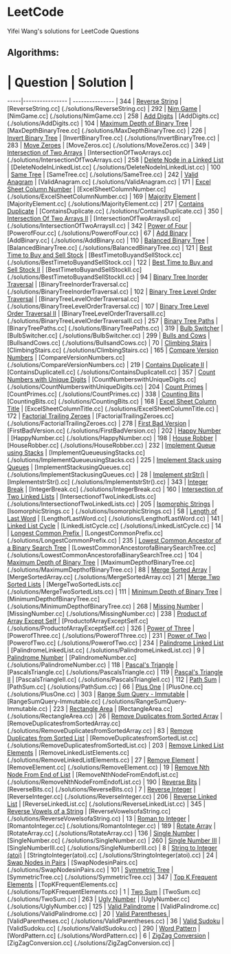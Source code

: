# LeetCode
Yifei Wang's solutions for LeetCode Questions

## Algorithms:
 #  | Question           |  Solution       | 
 -----|---------------- | --------------- |
 344 | [Reverse String](https://leetcode.com/problems/reverse-string/) | [ReverseString.cc] (./solutions/ReverseString.cc) |
 292 | [Nim Game](https://leetcode.com/problems/nim-game/) | [NimGame.cc] (./solutions/NimGame.cc) |
 258 | [Add Digits](https://leetcode.com/problems/add-digits/) | [AddDigits.cc] (./solutions/AddDigits.cc) |
 104 | [Maximum Depth of Binary Tree](https://leetcode.com/problems/maximum-depth-of-binary-tree/) | [MaxDepthBinaryTree.cc] (./solutions/MaxDepthBinaryTree.cc) |
 226 | [Invert Binary Tree](https://leetcode.com/problems/invert-binary-tree/) | [InvertBinaryTree.cc] (./solutions/InvertBinaryTree.cc) |
 283 | [Move Zeroes](https://leetcode.com/problems/move-zeroes/) | [MoveZeros.cc] (./solutions/MoveZeros.cc) |
 349 | [Intersection of Two Arrays](https://leetcode.com/problems/intersection-of-two-arrays/) | [IntersectionOfTwoArrays.cc] (./solutions/IntersectionOfTwoArrays.cc) |
 258 | [Delete Node in a Linked List](https://leetcode.com/problems/delete-node-in-a-linked-list/) | [DeleteNodeInLinkedList.cc] (./solutions/DeleteNodeInLinkedList.cc) |
 100 | [Same Tree](https://leetcode.com/problems/same-tree/) | [SameTree.cc] (./solutions/SameTree.cc) |
 242 | [Valid Anagram](https://leetcode.com/problems/valid-anagram/) | [ValidAnagram.cc] (./solutions/ValidAnagram.cc) |
 171 | [Excel Sheet Column Number](https://leetcode.com/problems/excel-sheet-column-number/) | [ExcelSheetColumnNumber.cc] (./solutions/ExcelSheetColumnNumber.cc) |
 169 | [Majority Element](https://leetcode.com/problems/majority-element/) | [MajorityElement.cc] (./solutions/MajorityElement.cc) |
 217 | [Contains Duplicate](https://leetcode.com/problems/contains-duplicate/) | [ContainsDuplicate.cc] (./solutions/ContainsDuplicate.cc) |
 350 | [Intersection Of Two Arrays II](https://leetcode.com/problems/intersection-of-two-arrays-ii/) | [IntersectionOfTwoArraysII.cc] (./solutions/IntersectionOfTwoArraysII.cc) |
 342 | [Power of Four](https://leetcode.com/problems/power-of-four/) | [PowerofFour.cc] (./solutions/PowerofFour.cc) |
 67 | [Add Binary](https://leetcode.com/problems/add-binary/) | [AddBinary.cc] (./solutions/AddBinary.cc) |
 110 | [Balanced Binary Tree](https://leetcode.com/problems/balanced-binary-tree/) | [BalancedBinaryTree.cc] (./solutions/BalancedBinaryTree.cc) |
 121 | [Best Time to Buy and Sell Stock](https://leetcode.com/problems/best-time-to-buy-and-sell-stock/) | [BestTimetoBuyandSellStock.cc] (./solutions/BestTimetoBuyandSellStock.cc) |
 122 | [Best Time to Buy and Sell Stock II](https://leetcode.com/problems/best-time-to-buy-and-sell-stock-ii/) | [BestTimetoBuyandSellStockII.cc] (./solutions/BestTimetoBuyandSellStockII.cc) |
 94 | [Binary Tree Inorder Traversal](https://leetcode.com/problems/binary-tree-inorder-traversal/) | [BinaryTreeInorderTraversal.cc] (./solutions/BinaryTreeInorderTraversal.cc) |
 102 | [Binary Tree Level Order Traversal](https://leetcode.com/problems/binary-tree-level-order-traversal/) | [BinaryTreeLevelOrderTraversal.cc] (./solutions/BinaryTreeLevelOrderTraversal.cc) |
 107 | [Binary Tree Level Order Traversal II](https://leetcode.com/problems/binary-tree-level-order-traversal-ii/) | [BinaryTreeLevelOrderTraversalII.cc] (./solutions/BinaryTreeLevelOrderTraversalII.cc) |
 257 | [Binary Tree Paths](https://leetcode.com/problems/binary-tree-paths/) | [BinaryTreePaths.cc] (./solutions/BinaryTreePaths.cc) |
 319 | [Bulb Switcher](https://leetcode.com/problems/bulb-switcher/) | [BulbSwitcher.cc] (./solutions/BulbSwitcher.cc) |
 299 | [Bulls and Cows](https://leetcode.com/problems/bulls-and-cows/) | [BullsandCows.cc] (./solutions/BullsandCows.cc) |
 70 | [Climbing Stairs](https://leetcode.com/problems/climbing-stairs/) | [ClimbingStairs.cc] (./solutions/ClimbingStairs.cc) |
 165 | [Compare Version Numbers](https://leetcode.com/problems/compare-version-numbers/) | [CompareVersionNumbers.cc] (./solutions/CompareVersionNumbers.cc) |
 219 | [Contains Duplicate II](https://leetcode.com/problems/contains-duplicate-ii/) | [ContainsDuplicateII.cc] (./solutions/ContainsDuplicateII.cc) |
 357 | [Count Numbers with Unique Digits](https://leetcode.com/problems/count-numbers-with-unique-digits/) | [CountNumberswithUniqueDigits.cc] (./solutions/CountNumberswithUniqueDigits.cc) |
 204 | [Count Primes](https://leetcode.com/problems/count-primes/) | [CountPrimes.cc] (./solutions/CountPrimes.cc) |
  338 | [Counting Bits](https://leetcode.com/problems/counting-bits/) | [CountingBits.cc] (./solutions/CountingBits.cc) |
 168 | [Excel Sheet Column Title](https://leetcode.com/problems/excel-sheet-column-title/) | [ExcelSheetColumnTitle.cc] (./solutions/ExcelSheetColumnTitle.cc) |
 172 | [Factorial Trailing Zeroes](https://leetcode.com/problems/factorial-trailing-zeroes/) | [FactorialTrailingZeroes.cc] (./solutions/FactorialTrailingZeroes.cc) |
 278 | [First Bad Version](https://leetcode.com/problems/first-bad-version/) | [FirstBadVersion.cc] (./solutions/FirstBadVersion.cc) |
 202 | [Happy Number](https://leetcode.com/problems/happy-number/) | [HappyNumber.cc] (./solutions/HappyNumber.cc) |
 198 | [House Robber](https://leetcode.com/problems/house-robber/) | [HouseRobber.cc] (./solutions/HouseRobber.cc) |
 232 | [Implement Queue using Stacks](https://leetcode.com/problems/implement-queue-using-stacks/) | [ImplementQueueusingStacks.cc] (./solutions/ImplementQueueusingStacks.cc) |
 225 | [Implement Stack using Queues](https://leetcode.com/problems/implement-stack-using-queues/) | [ImplementStackusingQueues.cc] (./solutions/ImplementStackusingQueues.cc) |
 28 | [Implement strStr()](https://leetcode.com/problems/implement-strstr/) | [ImplementstrStr().cc] (./solutions/ImplementstrStr().cc) |
 343 | [Integer Break](https://leetcode.com/problems/integer-break/) | [IntegerBreak.cc] (./solutions/IntegerBreak.cc) |
160 | [Intersection of Two Linked Lists](https://leetcode.com/problems/intersection-of-two-linked-lists/) | [IntersectionofTwoLinkedLists.cc] (./solutions/IntersectionofTwoLinkedLists.cc) |
 205 | [Isomorphic Strings](https://leetcode.com/problems/isomorphic-strings/) | [IsomorphicStrings.cc	] (./solutions/IsomorphicStrings.cc) |
 58 | [Length of Last Word](https://leetcode.com/problems/length-of-last-word/) | [LengthofLastWord.cc] (./solutions/LengthofLastWord.cc) |
 141 | [Linked List Cycle](https://leetcode.com/problems/linked-list-cycle/) | [LinkedListCycle.cc] (./solutions/LinkedListCycle.cc) |
 14 | [Longest Common Prefix ](https://leetcode.com/problems/longest-common-prefix/) | [LongestCommonPrefix.cc] (./solutions/LongestCommonPrefix.cc) |
 235 | [Lowest Common Ancestor of a Binary Search Tree](https://leetcode.com/problems/lowest-common-ancestor-of-a-binary-search-tree/) | [LowestCommonAncestorofaBinarySearchTree.cc] (./solutions/LowestCommonAncestorofaBinarySearchTree.cc) |
 104 | [Maximum Depth of Binary Tree](https://leetcode.com/problems/maximum-depth-of-binary-tree/) | [MaximumDepthofBinaryTree.cc] (./solutions/MaximumDepthofBinaryTree.cc) |
 88 | [Merge Sorted Array](https://leetcode.com/problems/merge-sorted-array/) | [MergeSortedArray.cc] (./solutions/MergeSortedArray.cc) |
 21 | [Merge Two Sorted Lists](https://leetcode.com/problems/merge-two-sorted-lists/) | [MergeTwoSortedLists.cc] (./solutions/MergeTwoSortedLists.cc) |
 111 | [Minimum Depth of Binary Tree](https://leetcode.com/problems/minimum-depth-of-binary-tree/) | [MinimumDepthofBinaryTree.cc] (./solutions/MinimumDepthofBinaryTree.cc) |
 268 | [Missing Number](https://leetcode.com/problems/missing-number/) | [MissingNumber.cc] (./solutions/MissingNumber.cc) |
238 | [Product of Array Except Self ](https://leetcode.com/problems/product-of-array-except-self/) | [ProductofArrayExceptSelf.cc] (./solutions/ProductofArrayExceptSelf.cc) |
 326 | [Power of Three](https://leetcode.com/problems/power-of-three/) | [PowerofThree.cc] (./solutions/PowerofThree.cc) |
 231 | [Power of Two](https://leetcode.com/problems/power-of-two/) | [PowerofTwo.cc] (./solutions/PowerofTwo.cc) |
 234 | [Palindrome Linked List](https://leetcode.com/problems/palindrome-linked-list/) | [PalindromeLinkedList.cc] (./solutions/PalindromeLinkedList.cc) |
 9 | [Palindrome Number](https://leetcode.com/problems/palindrome-number/) | [PalindromeNumber.cc] (./solutions/PalindromeNumber.cc) |
 118 | [Pascal's Triangle](https://leetcode.com/problems/pascals-triangle/) | [PascalsTriangle.cc] (./solutions/PascalsTriangle.cc) |
 119 | [Pascal's Triangle II](https://leetcode.com/problems/pascals-triangle-ii/) | [PascalsTriangleII.cc] (./solutions/PascalsTriangleII.cc) |
 112 | [Path Sum](https://leetcode.com/problems/path-sum/) | [PathSum.cc] (./solutions/PathSum.cc) |
 66 | [Plus One](https://leetcode.com/problems/plus-one/) | [PlusOne.cc] (./solutions/PlusOne.cc) |
 303 | [Range Sum Query - Immutable](https://leetcode.com/problems/range-sum-query-immutable/) | [RangeSumQuery-Immutable.cc] (./solutions/RangeSumQuery-Immutable.cc) |
 223 | [Rectangle Area](https://leetcode.com/problems/rectangle-area/) | [RectangleArea.cc] (./solutions/RectangleArea.cc) |
 26 | [Remove Duplicates from Sorted Array](https://leetcode.com/problems/remove-duplicates-from-sorted-array/) | [RemoveDuplicatesfromSortedArray.cc] (./solutions/RemoveDuplicatesfromSortedArray.cc) |
 83 | [Remove Duplicates from Sorted List](https://leetcode.com/problems/remove-duplicates-from-sorted-list/) | [RemoveDuplicatesfromSortedList.cc] (./solutions/RemoveDuplicatesfromSortedList.cc) |
 203 | [Remove Linked List Elements](https://leetcode.com/problems/remove-linked-list-elements/) | [RemoveLinkedListElements.cc] (./solutions/RemoveLinkedListElements.cc) |
 27 | [Remove Element](https://leetcode.com/problems/remove-element/) | [RemoveElement.cc] (./solutions/RemoveElement.cc) |
 19 | [Remove Nth Node From End of List](https://leetcode.com/problems/remove-nth-node-from-end-of-list/) | [RemoveNthNodeFromEndofList.cc] (./solutions/RemoveNthNodeFromEndofList.cc) |
 190 | [Reverse Bits](https://leetcode.com/problems/reverse-bits/) | [ReverseBits.cc] (./solutions/ReverseBits.cc) |
 7 | [Reverse Integer](https://leetcode.com/problems/reverse-integer/) | [ReverseInteger.cc] (./solutions/ReverseInteger.cc) |
 206 | [Reverse Linked List](https://leetcode.com/problems/reverse-linked-list/) | [ReverseLinkedList.cc] (./solutions/ReverseLinkedList.cc) |
345 | [Reverse Vowels of a String](https://leetcode.com/problems/reverse-vowels-of-a-string/) | [ReverseVowelsofaString.cc] (./solutions/ReverseVowelsofaString.cc) |
 13 | [Roman to Integer](https://leetcode.com/problems/roman-to-integer/) | [RomantoInteger.cc] (./solutions/RomantoInteger.cc) |
 189 | [Rotate Array](https://leetcode.com/problems/rotate-array/) | [RotateArray.cc] (./solutions/RotateArray.cc) |
 136 | [Single Number](https://leetcode.com/problems/single-number/) | [SingleNumber.cc] (./solutions/SingleNumber.cc) |
 260 | [Single Number III](https://leetcode.com/problems/single-number-iii/) | [SingleNumberIII.cc] (./solutions/SingleNumberIII.cc) |
 8 | [String to Integer (atoi)](https://leetcode.com/problems/string-to-integer-atoi/) | [StringtoInteger(atoi).cc] (./solutions/StringtoInteger(atoi).cc) |
 24 | [Swap Nodes in Pairs](https://leetcode.com/problems/swap-nodes-in-pairs/) | [SwapNodesinPairs.cc] (./solutions/SwapNodesinPairs.cc) |
 101 | [Symmetric Tree](https://leetcode.com/problems/symmetric-tree/) | [SymmetricTree.cc] (./solutions/SymmetricTree.cc) |
 347 | [Top K Frequent Elements](https://leetcode.com/problems/top-k-frequent-elements/) | [TopKFrequentElements.cc] (./solutions/TopKFrequentElements.cc) |
 1 | [Two Sum](https://leetcode.com/problems/two-sum/) | [TwoSum.cc] (./solutions/TwoSum.cc) |
 263 | [Ugly Number](https://leetcode.com/problems/ugly-number/) | [UglyNumber.cc] (./solutions/UglyNumber.cc) |
 125 | [Valid Palindrome](https://leetcode.com/problems/valid-palindrome/) | [ValidPalindrome.cc] (./solutions/ValidPalindrome.cc) |
 20 | [Valid Parentheses ](https://leetcode.com/problems/valid-parentheses/) | [ValidParentheses.cc] (./solutions/ValidParentheses.cc) |
 36 | [Valid Sudoku](https://leetcode.com/problems/valid-sudoku/) | [ValidSudoku.cc] (./solutions/ValidSudoku.cc) |
 290 | [Word Pattern](https://leetcode.com/problems/word-pattern/) | [WordPattern.cc] (./solutions/WordPattern.cc) |
 6 | [ZigZag Conversion](https://leetcode.com/problems/zigzag-conversion/) | [ZigZagConversion.cc] (./solutions/ZigZagConversion.cc) |

